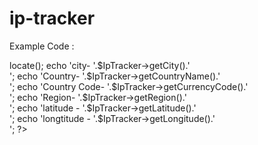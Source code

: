 ip-tracker
==========


Example Code :

<?php
require_once 'IpTracker.php';
//use : IpTracker();   --- In case auto IP Detect 
$IpTracker=new IpTracker('101.217.242.133');
$IpTracker->locate();
echo 'city- '.$IpTracker->getCity().'<br>';
echo 'Country- '.$IpTracker->getCountryName().'<br>';
echo 'Country Code- '.$IpTracker->getCurrencyCode().'<br>';
echo 'Region- '.$IpTracker->getRegion().'<br>';
echo 'latitude - '.$IpTracker->getLatitude().'<br>';
echo 'longtitude - '.$IpTracker->getLongitude().'<br>';
?>


